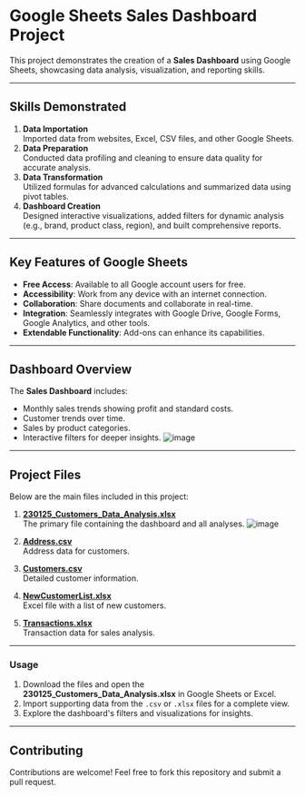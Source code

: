 # Google Sheets Sales Dashboard Project

This project demonstrates the creation of a **Sales Dashboard** using Google Sheets, showcasing data analysis, visualization, and reporting skills.

---

## Skills Demonstrated
1. **Data Importation**  
   Imported data from websites, Excel, CSV files, and other Google Sheets.
2. **Data Preparation**  
   Conducted data profiling and cleaning to ensure data quality for accurate analysis.
3. **Data Transformation**  
   Utilized formulas for advanced calculations and summarized data using pivot tables.
4. **Dashboard Creation**  
   Designed interactive visualizations, added filters for dynamic analysis (e.g., brand, product class, region), and built comprehensive reports.

---

## Key Features of Google Sheets
- **Free Access**: Available to all Google account users for free.  
- **Accessibility**: Work from any device with an internet connection.  
- **Collaboration**: Share documents and collaborate in real-time.  
- **Integration**: Seamlessly integrates with Google Drive, Google Forms, Google Analytics, and other tools.  
- **Extendable Functionality**: Add-ons can enhance its capabilities.

---

## Dashboard Overview
The **Sales Dashboard** includes:
- Monthly sales trends showing profit and standard costs.
- Customer trends over time.
- Sales by product categories.
- Interactive filters for deeper insights.
![image](https://github.com/user-attachments/assets/4844e169-eb04-48e1-be66-42aca446efaf)

---

## Project Files
Below are the main files included in this project:

1. **[230125_Customers_Data_Analysis.xlsx](230125_Customers_Data_Analysis.xlsx)**  
   The primary file containing the dashboard and all analyses.
   ![image](https://github.com/user-attachments/assets/10afbe28-89aa-4f65-88cd-701e8b85b66e)

3. **[Address.csv](Address.csv)**  
   Address data for customers.
5. **[Customers.csv](Customers.csv)**  
   Detailed customer information.
6. **[NewCustomerList.xlsx](NewCustomerList.xlsx)**  
   Excel file with a list of new customers.
7. **[Transactions.xlsx](Transactions.xlsx)**  
   Transaction data for sales analysis.

---

### Usage
1. Download the files and open the **230125_Customers_Data_Analysis.xlsx** in Google Sheets or Excel.  
2. Import supporting data from the `.csv` or `.xlsx` files for a complete view.  
3. Explore the dashboard's filters and visualizations for insights.

---

## Contributing
Contributions are welcome! Feel free to fork this repository and submit a pull request.


